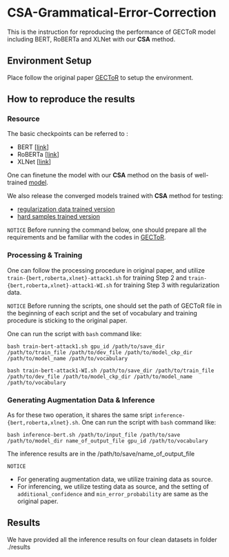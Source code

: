 # CSA-Grammatical-Error-Correction
This is the instruction for reproducing the performance of GECToR model including BERT, RoBERTa and XLNet with our **CSA** method.

## Environment Setup
Place follow the original paper [GECToR](https://github.com/grammarly/gector) to setup the environment.

## How to reproduce the results
### Resource
The basic checkpoints can be referred to :
- BERT [[link](https://grammarly-nlp-data-public.s3.amazonaws.com/gector/bert_0_gectorv2.th)]
- RoBERTa [[link](https://grammarly-nlp-data-public.s3.amazonaws.com/gector/roberta_1_gectorv2.th)]
- XLNet [[link](https://grammarly-nlp-data-public.s3.amazonaws.com/gector/xlnet_0_gectorv2.th)]

One can finetune the model with our **CSA** method on the basis of well-trained [model](https://drive.google.com/drive/folders/1h_r46EswcT1q75qwje6h6yJpOxzAG8gP?usp=sharing). 

We also release the converged models trained with **CSA** method for testing:
 - [regularization data trained version]()
 - [hard samples trained version]()

`NOTICE`
Before running the command below, one should prepare all the requirements and be familiar with the codes in [GECToR](https://github.com/grammarly/gector).

### Processing & Training
One can follow the processing procedure in original paper, and utilize `train-{bert,roberta,xlnet}-attack1.sh` for training Step 2 and `train-{bert,roberta,xlnet}-attack1-WI.sh` for training Step 3 with regularization data.

`NOTICE` Before running the scripts, one should set the path of GECToR file in the beginning of each script and the set of vocabulary and training procedure is sticking to the original paper.

One can run the script with `bash` command like:
```
bash train-bert-attack1.sh gpu_id /path/to/save_dir /path/to/train_file /path/to/dev_file /path/to/model_ckp_dir /path/to/model_name /path/to/vocabulary

bash train-bert-attack1-WI.sh /path/to/save_dir /path/to/train_file /path/to/dev_file /path/to/model_ckp_dir /path/to/model_name /path/to/vocabulary
```
### Generating Augmentation Data & Inference
As for these two operation, it shares the same sript `inference-{bert,roberta,xlnet}.sh`.
One can run the script with `bash` command like:
```
bash inference-bert.sh /path/to/input_file /path/to/save /path/to/model_dir name_of_output_file gpu_id /path/to/vocabulary
```

The inference results are in the /path/to/save/name_of_output_file

`NOTICE`
- For generating augmentation data, we utilize training data as source. 
- For inferencing, we utilize testing data as source, and the setting of `additional_confidence` and `min_error_probability` are same as the original paper.

## Results
We have provided all the inference results on four clean datasets in folder ./results







